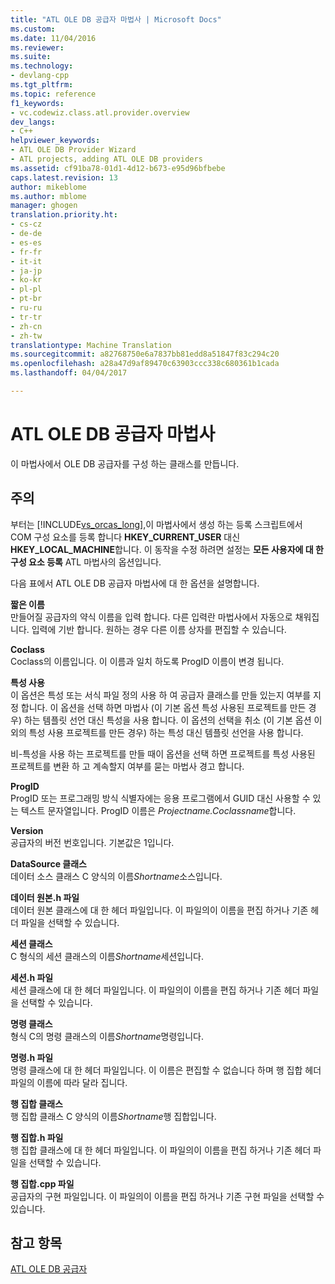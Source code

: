 ```yaml
---
title: "ATL OLE DB 공급자 마법사 | Microsoft Docs"
ms.custom: 
ms.date: 11/04/2016
ms.reviewer: 
ms.suite: 
ms.technology:
- devlang-cpp
ms.tgt_pltfrm: 
ms.topic: reference
f1_keywords:
- vc.codewiz.class.atl.provider.overview
dev_langs:
- C++
helpviewer_keywords:
- ATL OLE DB Provider Wizard
- ATL projects, adding ATL OLE DB providers
ms.assetid: cf91ba78-01d1-4d12-b673-e95d96bfbebe
caps.latest.revision: 13
author: mikeblome
ms.author: mblome
manager: ghogen
translation.priority.ht:
- cs-cz
- de-de
- es-es
- fr-fr
- it-it
- ja-jp
- ko-kr
- pl-pl
- pt-br
- ru-ru
- tr-tr
- zh-cn
- zh-tw
translationtype: Machine Translation
ms.sourcegitcommit: a82768750e6a7837bb81edd8a51847f83c294c20
ms.openlocfilehash: a28a47d9af89470c63903ccc338c680361b1cada
ms.lasthandoff: 04/04/2017

---
```

# <a name="atl-ole-db-provider-wizard"></a>ATL OLE DB 공급자 마법사
이 마법사에서 OLE DB 공급자를 구성 하는 클래스를 만듭니다.  
  
## <a name="remarks"></a>주의  
 부터는 [!INCLUDE[vs_orcas_long](../../atl/reference/includes/vs_orcas_long_md.md)],이 마법사에서 생성 하는 등록 스크립트에서 COM 구성 요소를 등록 합니다 **HKEY_CURRENT_USER** 대신 **HKEY_LOCAL_MACHINE**합니다. 이 동작을 수정 하려면 설정는 **모든 사용자에 대 한 구성 요소 등록** ATL 마법사의 옵션입니다.  
  
 다음 표에서 ATL OLE DB 공급자 마법사에 대 한 옵션을 설명합니다.  
  
 **짧은 이름**  
 만들어질 공급자의 약식 이름을 입력 합니다. 다른 입력란 마법사에서 자동으로 채워집니다. 입력에 기반 합니다. 원하는 경우 다른 이름 상자를 편집할 수 있습니다.  
  
 **Coclass**  
 Coclass의 이름입니다. 이 이름과 일치 하도록 ProgID 이름이 변경 됩니다.  
  
 **특성 사용**  
 이 옵션은 특성 또는 서식 파일 정의 사용 하 여 공급자 클래스를 만들 있는지 여부를 지정 합니다. 이 옵션을 선택 하면 마법사 (이 기본 옵션 특성 사용된 프로젝트를 만든 경우) 하는 템플릿 선언 대신 특성을 사용 합니다. 이 옵션의 선택을 취소 (이 기본 옵션 이외의 특성 사용 프로젝트를 만든 경우) 하는 특성 대신 템플릿 선언을 사용 합니다.  
  
 비-특성을 사용 하는 프로젝트를 만들 때이 옵션을 선택 하면 프로젝트를 특성 사용된 프로젝트를 변환 하 고 계속할지 여부를 묻는 마법사 경고 합니다.  
  
 **ProgID**  
 ProgID 또는 프로그래밍 방식 식별자에는 응용 프로그램에서 GUID 대신 사용할 수 있는 텍스트 문자열입니다. ProgID 이름은 *Projectname.Coclassname*합니다.  
  
 **Version**  
 공급자의 버전 번호입니다. 기본값은 1입니다.  
  
 **DataSource 클래스**  
 데이터 소스 클래스 C 양식의 이름*Shortname*소스입니다.  
  
 **데이터 원본.h 파일**  
 데이터 원본 클래스에 대 한 헤더 파일입니다. 이 파일의이 이름을 편집 하거나 기존 헤더 파일을 선택할 수 있습니다.  
  
 **세션 클래스**  
 C 형식의 세션 클래스의 이름*Shortname*세션입니다.  
  
 **세션.h 파일**  
 세션 클래스에 대 한 헤더 파일입니다. 이 파일의이 이름을 편집 하거나 기존 헤더 파일을 선택할 수 있습니다.  
  
 **명령 클래스**  
 형식 C의 명령 클래스의 이름*Shortname*명령입니다.  
  
 **명령.h 파일**  
 명령 클래스에 대 한 헤더 파일입니다. 이 이름은 편집할 수 없습니다 하며 행 집합 헤더 파일의 이름에 따라 달라 집니다.  
  
 **행 집합 클래스**  
 행 집합 클래스 C 양식의 이름*Shortname*행 집합입니다.  
  
 **행 집합.h 파일**  
 행 집합 클래스에 대 한 헤더 파일입니다. 이 파일의이 이름을 편집 하거나 기존 헤더 파일을 선택할 수 있습니다.  
  
 **행 집합.cpp 파일**  
 공급자의 구현 파일입니다. 이 파일의이 이름을 편집 하거나 기존 구현 파일을 선택할 수 있습니다.  
  
## <a name="see-also"></a>참고 항목  
 [ATL OLE DB 공급자](../../atl/reference/adding-an-atl-ole-db-provider.md)


